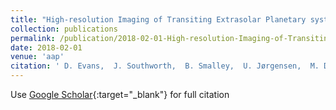 ```yaml
---
title: "High-resolution Imaging of Transiting Extrasolar Planetary systems (HITEP). II. Lucky Imaging results from 2015 and 2016"
collection: publications
permalink: /publication/2018-02-01-High-resolution-Imaging-of-Transiting-Extrasolar-Planetary-systems-HITEP-II-Lucky-Imaging-results-from-2015-and-2016
date: 2018-02-01
venue: 'aap'
citation: ' D. Evans,  J. Southworth,  B. Smalley,  U. Jørgensen,  M. Dominik,  M. Andersen,  V. Bozza,  D. Bramich,  M. Burgdorf,  S. Ciceri,  G. D&apos;Ago,  R. Figuera Jaimes,  S. Gu,  T. Hinse,  Th. Henning,  M. Hundertmark,  N. Kains,  E. Kerins,  H. Korhonen,  R. Kokotanekova,  M. Kuffmeier,  P. Longa-Peña,  L. Mancini,  J. MacKenzie,  A. Popovas,  M. Rabus,  S. Rahvar,  S. Sajadian,  C. Snodgrass,  J. Skottfelt,  J. Surdej,  R. Tronsgaard,  E. Unda-Sanzana,  C. von Essen,  Yi-Bo Wang,  O. Wertz, &quot;High-resolution Imaging of Transiting Extrasolar Planetary systems (HITEP). II. Lucky Imaging results from 2015 and 2016.&quot; aap, 2018.'
---
```

Use [Google Scholar](https://scholar.google.com/scholar?q=High+resolution+Imaging+of+Transiting+Extrasolar+Planetary+systems+(HITEP).+II.+Lucky+Imaging+results+from+2015+and+2016){:target="_blank"} for full citation